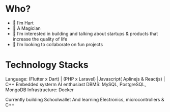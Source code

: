 


# Who?
- 👋 I’m Hart
- 🌱 A Magician
- 👀 I’m interested in building and talking about startups &  products that increase the quality of life 
- 💞️ I’m looking to collaborate on  fun projects 


# Technology Stacks
Language: (Flutter x Dart) | (PHP x Laravel) |Javascript( Aplinejs & Reactjs) | C++ Embedded systerm AI enthusiast 
DBMS: MySQL, PostgreSQL, MongoDB
Infrastructure: Docker

Currently building Schoolwallet
And learning Electronics, microcontrollers & C++


<!---
- 📫 How to reach me ...
uchehart/uchehart is a ✨ special ✨ repository because its `README.md` (this file) appears on your GitHub profile.
You can click the Preview link to take a look at your changes.
--->
